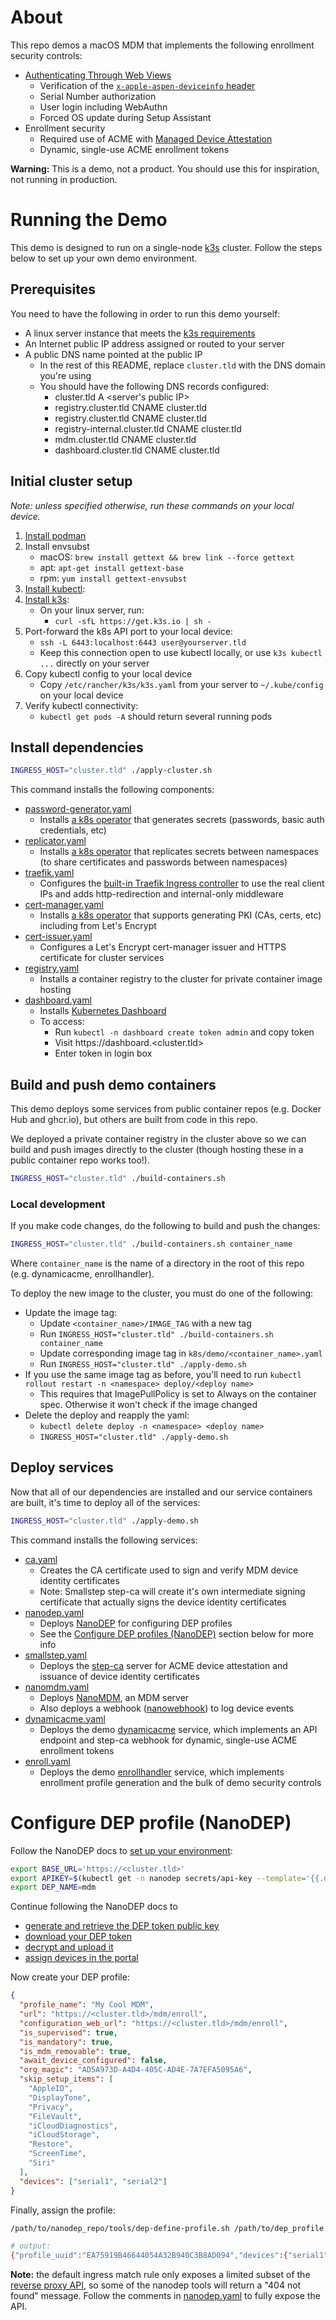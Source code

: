 # About

This repo demos a macOS MDM that implements the following enrollment security controls:

- [Authenticating Through Web Views](https://developer.apple.com/documentation/devicemanagement/authenticating-through-web-views)
    - Verification of the [`x-apple-aspen-deviceinfo` header](https://developer.apple.com/documentation/devicemanagement/machineinfo)
    - Serial Number authorization
    - User login including WebAuthn
    - Forced OS update during Setup Assistant
- Enrollment security
    - Required use of ACME with [Managed Device Attestation](https://support.apple.com/guide/deployment/managed-device-attestation-dep28afbde6a/web)
    - Dynamic, single-use ACME enrollment tokens

**Warning:** This is a demo, not a product. You should use this for inspiration, not running in production.

# Running the Demo

This demo is designed to run on a single-node [k3s](https://k3s.io/) cluster. Follow the steps below to set up your own demo environment.

## Prerequisites

You need to have the following in order to run this demo yourself:

- A linux server instance that meets the [k3s requirements](https://docs.k3s.io/installation/requirements)
- An Internet public IP address assigned or routed to your server
- A public DNS name pointed at the public IP
    - In the rest of this README, replace `cluster.tld` with the DNS domain you're using
    - You should have the following DNS records configured:
        - cluster.tld A <server's public IP>
        - registry.cluster.tld CNAME cluster.tld
        - registry.cluster.tld CNAME cluster.tld
        - registry-internal.cluster.tld CNAME cluster.tld
        - mdm.cluster.tld CNAME cluster.tld
        - dashboard.cluster.tld CNAME cluster.tld

## Initial cluster setup

*Note: unless specified otherwise, run these commands on your local device.*

1. [Install podman](https://podman.io/docs/installation)
1. Install envsubst
    - macOS: `brew install gettext && brew link --force gettext`
    - apt: `apt-get install gettext-base`
    - rpm: `yum install gettext-envsubst`
1. [Install kubectl](https://kubernetes.io/docs/tasks/tools/#kubectl):
1. [Install k3s](https://docs.k3s.io/installation):
    - On your linux server, run:
        - `curl -sfL https://get.k3s.io | sh -`
1.  Port-forward the k8s API port to your local device:
    - `ssh -L 6443:localhost:6443 user@yourserver.tld`
    - Keep this connection open to use kubectl locally, or use `k3s kubectl ...` directly on your server
1. Copy kubectl config to your local device
    - Copy `/etc/rancher/k3s/k3s.yaml` from your server to `~/.kube/config` on your local device
1. Verify kubectl connectivity:
    - `kubectl get pods -A` should return several running pods

## Install dependencies

```bash
INGRESS_HOST="cluster.tld" ./apply-cluster.sh
```

This command installs the following components:

- [password-generator.yaml](./k8s/cluster/operators/password-generator.yaml)
    - Installs [a k8s operator](https://github.com/mittwald/kubernetes-secret-generator) that generates secrets (passwords, basic auth credentials, etc)
- [replicator.yaml](./k8s/cluster/operators/replicator.yaml)
    - Installs [a k8s operator](https://github.com/mittwald/kubernetes-replicator) that replicates secrets between namespaces (to share certificates and passwords between namespaces)
- [traefik.yaml](./k8s/cluster/operators/traefik.yaml)
    - Configures the [built-in Traefik Ingress controller](https://docs.k3s.io/networking/networking-services#traefik-ingress-controller) to use the real client IPs and adds http-redirection and internal-only middleware
- [cert-manager.yaml](./k8s/cluster/operators/cert-manager.yaml)
    - Installs [a k8s operator](https://cert-manager.io/) that supports generating PKI (CAs, certs, etc) including from Let's Encrypt
- [cert-issuer.yaml](./k8s/cluster/resources/cert-issuer.yaml)
    - Configures a Let's Encrypt cert-manager issuer and HTTPS certificate for cluster services
- [registry.yaml](./k8s/cluster/services/registry.yaml)
    - Installs a container registry to the cluster for private container image hosting
- [dashboard.yaml](./k8s/cluster/services/dashboard.yaml)
    - Installs [Kubernetes Dashboard](https://github.com/kubernetes/dashboard)
    - To access:
        - Run `kubectl -n dashboard create token admin` and copy token
        - Visit https://dashboard.<cluster.tld>
        - Enter token in login box

## Build and push demo containers

This demo deploys some services from public container repos (e.g. Docker Hub and ghcr.io), but others are built from code in this repo.

We deployed a private container registry in the cluster above so we can build and push images directly to the cluster (though hosting these in a public container repo works too!).

```bash
INGRESS_HOST="cluster.tld" ./build-containers.sh
```

### Local development

If you make code changes, do the following to build and push the changes:

```bash
INGRESS_HOST="cluster.tld" ./build-containers.sh container_name
```

Where `container_name` is the name of a directory in the root of this repo (e.g. dynamicacme, enrollhandler).

To deploy the new image to the cluster, you must do one of the following:

- Update the image tag:
    - Update `<container_name>/IMAGE_TAG` with a new tag
    - Run `INGRESS_HOST="cluster.tld" ./build-containers.sh container_name`
    - Update corresponding image tag in `k8s/demo/<container_name>.yaml`
    - Run `INGRESS_HOST="cluster.tld" ./apply-demo.sh`
- If you use the same image tag as before, you'll need to run `kubectl rollout restart -n <namespace> deploy/<deploy name>`
    - This requires that ImagePullPolicy is set to Always on the container spec. Otherwise it won't check if the image changed
- Delete the deploy and reapply the yaml:
    - `kubectl delete deploy -n <namespace> <deploy name>`
    - `INGRESS_HOST="cluster.tld" ./apply-demo.sh`

## Deploy services

Now that all of our dependencies are installed and our service containers are built, it's time to deploy all of the services:

```bash
INGRESS_HOST="cluster.tld" ./apply-demo.sh
```

This command installs the following services:

- [ca.yaml](./k8s/demo/ca.yaml)
    - Creates the CA certificate used to sign and verify MDM device identity certificates
    - Note: Smallstep step-ca will create it's own intermediate signing certificate that actually signs the device identity certificates
- [nanodep.yaml](./k8s/demo/nanodep.yaml)
    - Deploys [NanoDEP](https://github.com/micromdm/nanodep) for configuring DEP profiles
    - See the [Configure DEP profiles (NanoDEP)](#configure-dep-profiles-nanodep) section below for more info
- [smallstep.yaml](./k8s/demo/smallstep.yaml)
    - Deploys the [step-ca](https://github.com/smallstep/certificates) server for ACME device attestation and issuance of device identity certificates
- [nanomdm.yaml](./k8s/demo/nanomdm.yaml)
    - Deploys [NanoMDM](https://github.com/micromdm/nanomdm), an MDM server
    - Also deploys a webhook ([nanowebhook](./nanowebhook)) to log device events
- [dynamicacme.yaml](./k8s/demo/dynamicacme.yaml)
    - Deploys the demo [dynamicacme](./dynamicacme) service, which implements an API endpoint and step-ca webhook for dynamic, single-use ACME enrollment tokens
- [enroll.yaml](./k8s/demo/enroll.yaml)
    - Deploys the demo [enrollhandler](./enrollhandler) service, which implements enrollment profile generation and the bulk of demo security controls

# Configure DEP profile (NanoDEP)

Follow the NanoDEP docs to [set up your environment](https://github.com/micromdm/nanodep/blob/main/docs/quickstart.md#setup-environment):

```bash
export BASE_URL='https://<cluster.tld>'
export APIKEY=$(kubectl get -n nanodep secrets/api-key --template='{{.data.password | base64decode}}')
export DEP_NAME=mdm
```

Continue following the NanoDEP docs to

- [generate and retrieve the DEP token public key](https://github.com/micromdm/nanodep/blob/main/docs/quickstart.md#generate-and-retrieve-the-dep-token-public-key)
- [download your DEP token](https://github.com/micromdm/nanodep/blob/main/docs/quickstart.md#download-token)
- [decrypt and upload it](https://github.com/micromdm/nanodep/blob/main/docs/quickstart.md#decrypt-tokens)
- [assign devices in the portal](https://github.com/micromdm/nanodep/blob/main/docs/quickstart.md#assign-a-device-in-the-portal)

Now create your DEP profile:

```json
{
  "profile_name": "My Cool MDM",
  "url": "https://<cluster.tld>/mdm/enroll",
  "configuration_web_url": "https://<cluster.tld>/mdm/enroll",
  "is_supervised": true,
  "is_mandatory": true,
  "is_mdm_removable": true,
  "await_device_configured": false,
  "org_magic": "AD5A973D-A4D4-405C-AD4E-7A7EFA5095A6",
  "skip_setup_items": [
    "AppleID",
    "DisplayTone",
    "Privacy",
    "FileVault",
    "iCloudDiagnostics",
    "iCloudStorage",
    "Restore",
    "ScreenTime",
    "Siri"
  ],
  "devices": ["serial1", "serial2"]
}
```

Finally, assign the profile:

```bash
/path/to/nanodep_repo/tools/dep-define-profile.sh /path/to/dep_profile.json

# output:
{"profile_uuid":"EA75919B46644054A32B940C3B8AD094","devices":{"serial1":"SUCCESS","serial2":"SUCCESS"}}
```

**Note:** the default ingress match rule only exposes a limited subset of the [reverse proxy API](https://github.com/micromdm/nanodep/blob/main/docs/operations-guide.md#reverse-proxy), so some of the nanodep tools will return a "404 not found" message. Follow the comments in [nanodep.yaml](./k8s/nanodep.yaml) to fully expose the API.
